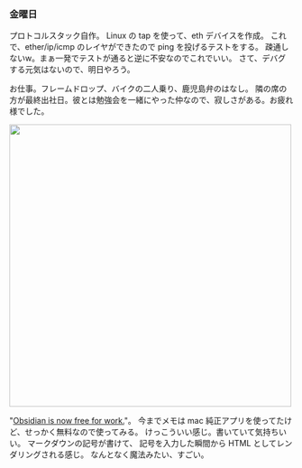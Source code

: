 ### 金曜日

プロトコルスタック自作。
Linux の tap を使って、eth デバイスを作成。
これで、ether/ip/icmp のレイヤができたので ping を投げるテストをする。
疎通しないw。まぁ一発でテストが通ると逆に不安なのでこれでいい。
さて、デバグする元気はないので、明日やろう。

お仕事。フレームドロップ、バイクの二人乗り、鹿児島弁のはなし。
隣の席の方が最終出社日。彼とは勉強会を一緒にやった仲なので、寂しさがある。お疲れ様でした。

<img src="https://i.imgur.com/L93tVHL.jpeg" width="500">

"[Obsidian is now free for work.](https://x.com/obsdmd/status/1892586092882276352)"。
今までメモは mac 純正アプリを使ってたけど、せっかく無料なので使ってみる。
けっこういい感じ。書いていて気持ちいい。
マークダウンの記号が書けて、
記号を入力した瞬間から HTML としてレンダリングされる感じ。
なんとなく魔法みたい、すごい。